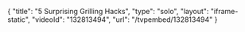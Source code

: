 {
    "title": "5 Surprising Grilling Hacks",
    "type": "solo",
    "layout": "iframe-static",
    "videoId": "132813494",
    "url": "\/tvpembed\/132813494"
}